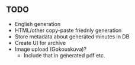 ## TODO
* English generation
* HTML/other copy-paste friednly generation
* Store metadata about generated minutes in DB
* Create UI for archive
* Image upload (Gokouskuva)?
	* Include that in generated pdf etc.
